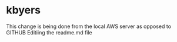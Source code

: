 # kbyers
This change is being done from the local AWS server as opposed to GITHUB
Editiing the readme.md file
